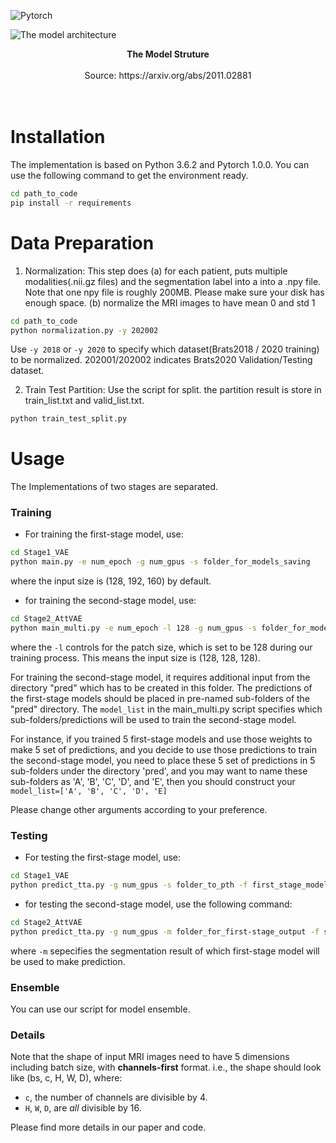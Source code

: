 
![Pytorch](https://img.shields.io/badge/Implemented%20in-Pytorch-red.svg)

![The model architecture](https://img-blog.csdnimg.cn/20201105195218458.png?x-oss-process=image/watermark,type_ZmFuZ3poZW5naGVpdGk,shadow_10,text_aHR0cHM6Ly9ibG9nLmNzZG4ubmV0L01pc3NTaGlob25n,size_16,color_FFFFFF,t_70#pic_center)
<center><b>The Model Struture</b></center><br/>
<center>Source: https://arxiv.org/abs/2011.02881</center>
<br/><br/>


# Installation
The implementation is based on Python 3.6.2 and Pytorch 1.0.0. You can use the following command to get the environment ready.

```bash
cd path_to_code
pip install -r requirements
```

# Data Preparation
1. Normalization:  This step does 
(a) for each patient, puts multiple modalities(.nii.gz files) and the segmentation label into a into a .npy file. Note that one npy file is roughly 200MB. Please make sure your disk has enough space. 
(b) normalize the MRI images to have mean 0 and std 1

```bash
cd path_to_code
python normalization.py -y 202002
```
Use `-y 2018` or `-y 2020` to specify which dataset(Brats2018 / 2020 training) to be normalized. 202001/202002 indicates Brats2020 Validation/Testing dataset. 

2. Train Test Partition:
Use the script for split. the partition result is store in train_list.txt and valid_list.txt.
```bash
python train_test_split.py
```


# Usage

The Implementations of two stages are separated. 

### Training
- For training the first-stage model, use:
```bash
cd Stage1_VAE
python main.py -e num_epoch -g num_gpus -s folder_for_models_saving
``` 
where the input size is (128, 192, 160) by default.

- for training the second-stage model, use:
```bash
cd Stage2_AttVAE
python main_multi.py -e num_epoch -l 128 -g num_gpus -s folder_for_models_saving
``` 
where the `-l` controls for the patch size, which is set to be 128 during our training process.
This means the input size is (128, 128, 128). 

For training the second-stage model, it requires additional input from the directory "pred" which has to be created in this folder. 
The predictions of the first-stage models should be placed in pre-named sub-folders of the "pred" directory.
The `model_list` in the main_multi.py script specifies which sub-folders/predictions will be used to train the second-stage model. 
 
For instance, if you trained 5 first-stage models and use those weights to make 5 set of predictions, and you decide to use those predictions to train the second-stage model,
you need to place these 5 set of predictions in 5 sub-folders under the directory 'pred', and you may want to name these sub-folders as 'A', 'B', 'C', 'D', and 'E',
then you should construct your `model_list=['A', 'B', 'C', 'D', 'E]` 

Please change other arguments according to your preference.


### Testing
- For testing the first-stage model, use:
```bash
cd Stage1_VAE
python predict_tta.py -g num_gpus -s folder_to_pth -f first_stage_model_weights.pth
```
- for testing the second-stage model, use the following command:
```bash
cd Stage2_AttVAE
python predict_tta.py -g num_gpus -m folder_for_first-stage_output -f second_stage_model_weights.pth -s folder_to_pth
```
where `-m` sepecifies the segmentation result of which first-stage model will be used to make prediction. 

### Ensemble
You can use our script for model ensemble. 

### Details
Note that the shape of input MRI images need to have 5 dimensions including batch size, with <b>channels-first</b> format. i.e., the shape should look like (bs, c, H, W, D), where:
- `c`, the number of channels are divisible by 4.
- `H`, `W`, `D`, are _all_ divisible by 16.

Please find more details in our paper and code.